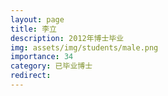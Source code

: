 ```yaml
---
layout: page
title: 李立
description: 2012年博士毕业
img: assets/img/students/male.png
importance: 34
category: 已毕业博士
redirect:
---
```


